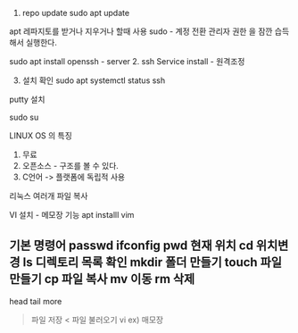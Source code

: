 1. repo update
   sudo apt update

apt 레파지토를 받거나 지우거나 할때 사용
sudo - 계정 전환
관리자 권한 을 잠깐 습득해서 실행한다.

sudo apt install openssh - server
2. ssh Service install - 원격조정

3. 설치 확인
sudo apt systemctl status ssh

putty 설치

sudo su


LINUX OS 의 특징
<br>

1. 무료
2. 오픈소스 - 구조를 볼 수 있다.
3. C언어 -> 플랫폼에 독립적 사용

리눅스 여러개 파일 복사

VI  설치 - 메모장 기능
apt installl vim

기본 명령어
passwd
ifconfig
pwd 현재 위치
cd 위치변경
ls 디렉토리 목록 확인
mkdir 폴더 만들기 
touch 파일 만들기
cp 파일 복사
mv 이동
rm 삭제
--
head
tail
more
> 파일 저장
< 파일 불러오기
vi ex) 매모장
